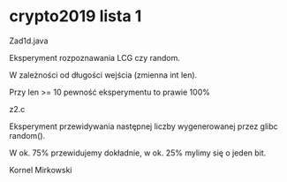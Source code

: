 # crypto2019 lista 1

Zad1d.java

Eksperyment rozpoznawania LCG czy random.

W zależności od długości wejścia (zmienna int len).

Przy len >= 10 pewność eksperymentu to prawie 100%


z2.c

Eksperyment przewidywania następnej liczby wygenerowanej przez glibc random().

W ok. 75% przewidujemy dokładnie, w ok. 25% mylimy się o jeden bit.


Kornel Mirkowski
